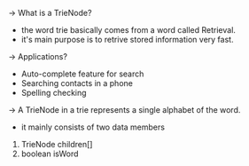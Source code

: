 -> What is a TrieNode?
- the word trie basically comes from a word called Retrieval.
- it's main purpose is to retrive stored information very fast.

-> Applications?
- Auto-complete feature for search
- Searching contacts in a phone
- Spelling checking

-> A TrieNode in a trie represents a single alphabet of the word.
- it mainly consists of two data members
1. TrieNode children[]
2. boolean isWord

